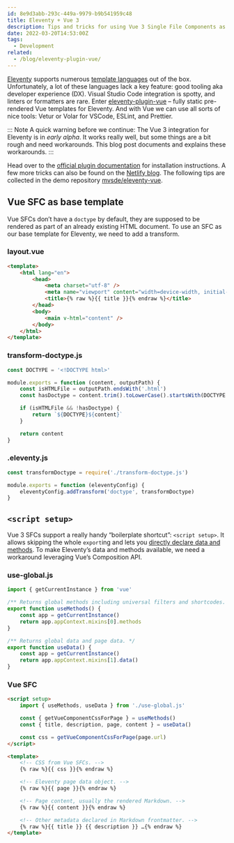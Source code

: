 ```yaml
---
id: 8e9d3abb-293c-449a-9979-b9b541959c48
title: Eleventy + Vue 3
description: Tips and tricks for using Vue 3 Single File Components as templates for Eleventy.
date: 2022-03-20T14:53:00Z
tags:
  - Development
related:
  - /blog/eleventy-plugin-vue/
---
```


[Eleventy](https://www.11ty.dev/) supports numerous [template languages](https://www.11ty.dev/docs/languages/) out of the box. Unfortunately, a lot of these languages lack a key feature: good tooling aka developer experience (DX). Visual Studio Code integration is spotty, and linters or formatters are rare. Enter [eleventy-plugin-vue](https://github.com/11ty/eleventy-plugin-vue) – fully static pre-rendered Vue templates for Eleventy. And with Vue we can use all sorts of nice tools: Vetur or Volar for VSCode, ESLint, and Prettier.

::: Note
A quick warning before we continue: The Vue 3 integration for Eleventy is in _early alpha_. It works really well, but some things are a bit rough and need workarounds. This blog post documents and explains these workarounds.
:::

Head over to the [official plugin documentation](https://github.com/11ty/eleventy-plugin-vue#readme) for installation instructions. A few more tricks can also be found on the [Netlify blog](https://www.netlify.com/blog/2020/09/18/eleventy-and-vue-a-match-made-to-power-netlify.com/). The following tips are collected in the demo repository [mvsde/eleventy-vue](https://github.com/mvsde/eleventy-vue).

## Vue SFC as base template

Vue SFCs don’t have a `doctype` by default, they are supposed to be rendered as part of an already existing HTML document. To use an SFC as our base template for Eleventy, we need to add a transform.

### layout.vue

```html
<template>
	<html lang="en">
		<head>
			<meta charset="utf-8" />
			<meta name="viewport" content="width=device-width, initial-scale=1.0" />
			<title>{% raw %}{{ title }}{% endraw %}</title>
		</head>
		<body>
			<main v-html="content" />
		</body>
	</html>
</template>
```

### transform-doctype.js

```js
const DOCTYPE = '<!DOCTYPE html>'

module.exports = function (content, outputPath) {
	const isHTMLFile = outputPath.endsWith('.html')
	const hasDoctype = content.trim().toLowerCase().startsWith(DOCTYPE.toLowerCase())

	if (isHTMLFile && !hasDoctype) {
		return `${DOCTYPE}${content}`
	}

	return content
}
```

### .eleventy.js

```js
const transformDoctype = require('./transform-doctype.js')

module.exports = function (eleventyConfig) {
	eleventyConfig.addTransform('doctype', transformDoctype)
}
```

## `<script setup>`

Vue 3 SFCs support a really handy “boilerplate shortcut”: `<script setup>`. It allows skipping the whole `export`ing and lets you [directly declare data and methods](https://vuejs.org/api/sfc-script-setup.html#script-setup). To make Eleventy’s data and methods available, we need a workaround leveraging Vue’s Composition API.

### use-global.js

```js
import { getCurrentInstance } from 'vue'

/** Returns global methods including universal filters and shortcodes. */
export function useMethods() {
	const app = getCurrentInstance()
	return app.appContext.mixins[0].methods
}

/** Returns global data and page data. */
export function useData() {
	const app = getCurrentInstance()
	return app.appContext.mixins[1].data()
}
```

### Vue SFC

```html
<script setup>
	import { useMethods, useData } from './use-global.js'

	const { getVueComponentCssForPage } = useMethods()
	const { title, description, page, content } = useData()

	const css = getVueComponentCssForPage(page.url)
</script>

<template>
	<!-- CSS from Vue SFCs. -->
	{% raw %}{{ css }}{% endraw %}

	<!-- Eleventy page data object. -->
	{% raw %}{{ page }}{% endraw %}

	<!-- Page content, usually the rendered Markdown. -->
	{% raw %}{{ content }}{% endraw %}

	<!-- Other metadata declared in Markdown frontmatter. -->
	{% raw %}{{ title }} {{ description }} …{% endraw %}
</template>
```
